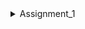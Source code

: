 <details>
<summary>Assignment_1</summary>
<br>
Write a program in java that should recognize the lexemes (operators) given in the table below and output the correct token name and the attribute value for them:

|Lexeme|Token Name|Attribute Value|
|--|--|--|
|<|RELOP|LT|
|<=|RELOP|LE|
|>|RELOP|GT|
|>=|RELOP|GE|
|<>|RELOP|NE|
|==|RELOP|EQ|

<strong>Sample Input line:</strong>
```
<> >	== ++ <=
```

<strong>Sample output on screen:</strong>
```
<> RELOP NE
> RELOP GT
== RELOP EQ
++ Error Unrecognized Lexeme
<= RELOP LE
```
</details>